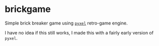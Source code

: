 # brickgame
Simple brick breaker game using [`pyxel`](https://github.com/kitao/pyxel) retro-game engine.

I have no idea if this still works, I made this with a fairly early version of `pyxel`.